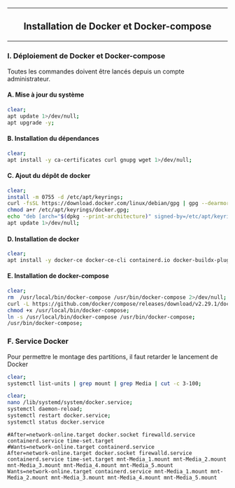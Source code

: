--------------------------------------------------------------------------------------------------------------------------------------------------------------------------------
## <p align='center'> Installation de Docker et Docker-compose </p>

--------------------------------------------------------------------------------------------------------------------------------------------------------------------------------
### I. Déploiement de Docker et Docker-compose
Toutes les commandes doivent être lancés depuis un compte administrateur.


#### A. Mise à jour du système
```bash
clear;
apt update 1>/dev/null;
apt upgrade -y;
```

#### B. Installation du dépendances
```bash
clear;
apt install -y ca-certificates curl gnupg wget 1>/dev/null;
```

#### C. Ajout du dépôt de docker
```bash
clear;
install -m 0755 -d /etc/apt/keyrings;
curl -fsSL https://download.docker.com/linux/debian/gpg | gpg --dearmor -o /etc/apt/keyrings/docker.gpg;
chmod a+r /etc/apt/keyrings/docker.gpg;
echo "deb [arch="$(dpkg --print-architecture)" signed-by=/etc/apt/keyrings/docker.gpg] https://download.docker.com/linux/debian "$(. /etc/os-release && echo "$VERSION_CODENAME")" stable" | tee /etc/apt/sources.list.d/docker.list > /dev/null
apt update 1>/dev/null;
```

#### D. Installation de docker
```bash
clear;
apt install -y docker-ce docker-ce-cli containerd.io docker-buildx-plugin docker-compose-plugin;
```


#### E. Installation de docker-compose
```bash
clear;
rm  /usr/local/bin/docker-compose /usr/bin/docker-compose 2>/dev/null;
curl -L https://github.com/docker/compose/releases/download/v2.29.1/docker-compose-linux-aarch64 -o /usr/local/bin/docker-compose;
chmod +x /usr/local/bin/docker-compose;
ln -s /usr/local/bin/docker-compose /usr/bin/docker-compose;
/usr/bin/docker-compose;
```


### F. Service Docker
Pour permettre le montage des partitions, il faut retarder le lancement de Docker
```bash
clear;
systemctl list-units | grep mount | grep Media | cut -c 3-100;
```

```bash
clear;
nano /lib/systemd/system/docker.service;
systemctl daemon-reload;
systemctl restart docker.service;
systemctl status docker.service
```

```
#After=network-online.target docker.socket firewalld.service containerd.service time-set.target
#Wants=network-online.target containerd.service
After=network-online.target docker.socket firewalld.service containerd.service time-set.target mnt-Media_1.mount mnt-Media_2.mount mnt-Media_3.mount mnt-Media_4.mount mnt-Media_5.mount
Wants=network-online.target containerd.service mnt-Media_1.mount mnt-Media_2.mount mnt-Media_3.mount mnt-Media_4.mount mnt-Media_5.mount
```



